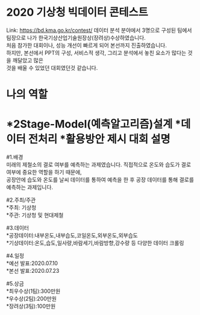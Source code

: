 2020 기상청 빅데이터 콘테스트
=====================
Link: <https://bd.kma.go.kr/contest/>
데이터 분석 분야에서 3명으로 구성된 팀에서 팀장으로 나가 한국기상산업기술원장상(장려상)수상하였습니다.   
처음 참가한 대회이나, 성능 개선이 빠르게 되어 본선까지 진출하였습니다.   
하지만, 본선에서 PPT의 구성, 서비스적 생각, 그리고 분석에서 놓친 요소가 많다는 것을 깨달았고 많은    
것을 배울 수 있었던 대회였던것 같습니다.     

나의 역할        
======
*2Stage-Model(예측알고리즘)설계
*데이터 전처리
*활용방안 제시
대회 설명   
======
#1.배경     
미래의 제철소의 결로 여부를 예측하는 과제였습니다. 직접적으로 온도와 습도가 결로 여부에 중요한 역할을 하기 때문에,     
공장안에 습도와 온도를 날씨 데이터를 통하여 예측을 한 후 공장 데이터를 통해 결로를 예측하는 과제입니다.     

#2.주최/주관         
*주최: 기상청           
*주관: 기상청 및 현대제철         

#3.데이터     
*공장데이터:내부온도,내부습도,코일온도,외부온도,외부습도     
*기상데이터:온도,습도,일사량,바람세기,바람방향,강수량 등 다양한 데이터 크롤링     

#4.일정     
*예선 발표:2020.07.10     
*본선 발표:2020.07.23     

#5.상금     
*최우수상(1팀):300만원     
*우수상(2팀):200만원     
*장려상(3팀):100만원     

